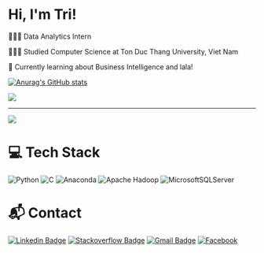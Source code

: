 # Hi, I'm Tri!


👩🏻‍💻 Data Analytics Intern

👩🏻‍🎓 Studied Computer Science at Ton Duc Thang University, Viet Nam

💭 Currently learning about Business Intelligence and lala!

[![Anurag's GitHub stats](https://github-readme-stats.vercel.app/api?username=GreenNice&show_icons=true&theme=radical)](https://github.com/GreenNice/github-readme-stats)

![](https://github-readme-stats-git-masterrstaa-rickstaa.vercel.app/api/top-langs/?username=GreenNice&theme=dark&hide_border=false&layout=compact)
  
---
[![](https://visitcount.itsvg.in/api?id=yoru-is-baam&icon=7&color=9)](https://visitcount.itsvg.in)


# 💻 Tech Stack
<!-- Badges from https://github.com/Ileriayo/markdown-badges -->

![Python](https://img.shields.io/badge/python-3670A0?style=for-the-badge&logo=python&logoColor=ffdd54)
![C](https://img.shields.io/badge/c-%2300599C.svg?style=for-the-badge&logo=c&logoColor=white)
![Anaconda](https://img.shields.io/badge/Anaconda-%2344A833.svg?style=for-the-badge&logo=anaconda&logoColor=white)
![Apache Hadoop](https://img.shields.io/badge/Apache%20Hadoop-66CCFF?style=for-the-badge&logo=apachehadoop&logoColor=black)
![MicrosoftSQLServer](https://img.shields.io/badge/Microsoft%20SQL%20Server-CC2927?style=for-the-badge&logo=microsoft%20sql%20server&logoColor=white)

# 📬 Contact

[![Linkedin Badge](https://img.shields.io/badge/-LinkedIn-blue?style=flat-square&logo=Linkedin&logoColor=white&link=https://www.linkedin.com/in/tran-le-minh-tri-2547782a1/)](https://www.linkedin.com/in/tran-le-minh-tri-2547782a1/)
[![Stackoverflow Badge](https://img.shields.io/badge/-Stack%20overflow-FE7A16?style=flat-square&logo=stack-overflow&logoColor=white&link=https://stackoverflow.com/users/11534375/hemanth-kollipara)](https://stackoverflow.com/users/28246642/tr%c3%ad-tr%e1%ba%a7n-l%c3%aa-minh)
[![Gmail Badge](https://img.shields.io/badge/-Gmail-d14836?style=flat-square&logo=Gmail&logoColor=white&link=mailto:tranleminhtri832@gmail.com)](mailto:tranleminhtri832@gmail.com)
[![Facebook](https://img.shields.io/badge/Facebook-%231877F2.svg?logo=Facebook&logoColor=white&style=flat-square)](https://www.facebook.com/pumons/)


